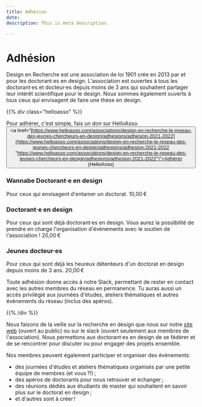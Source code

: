 ```yaml
---
title: Adhésion
date: 
description: This is meta description.

---
```

# Adhésion

Design en Recherche est une association de loi 1901 crée en 2013 par et pour les doctorant·es en design.
L'association est ouvertes à tous les doctorant·es et docteur·es depuis moins de 3 ans qui souhaitent partager leur intérêt scientifique pour le design. Nous sommes également ouverts à tous ceux qui envisagent de faire une thèse en design.

{{% div class="helloasso" %}}

Pour adhérer, c'est simple, fais un don sur HelloAsso.
<button><a href="[https://www.helloasso.com/associations/design-en-recherche-le-reseau-des-jeunes-chercheurs-en-design/adhesions/adhesion-2021-2022](https://www.helloasso.com/associations/design-en-recherche-le-reseau-des-jeunes-chercheurs-en-design/adhesions/adhesion-2021-2022 "https://www.helloasso.com/associations/design-en-recherche-le-reseau-des-jeunes-chercheurs-en-design/adhesions/adhesion-2021-2022")">Adhérer (HelloAsso)</a></button>

### Wannabe Doctorant·e en design

Pour ceux qui envisagent d'entamer un doctorat.  <span class="montant">10,00 €</span>

### Doctorant·e en design

Pour ceux qui sont déjà doctorant·es en design. Vous aurez la possibilité de prendre en charge l'organisation d'évènements avec le soutien de l'association ! <span class="montant">20,00 €</span>

### Jeunes docteur·es

Pour ceux qui sont déjà les heureux détenteurs d'un doctorat en design depuis moins de 3 ans. <span class="montant">20,00 €</span>

Toute adhésion donne accès à notre Slack, permettant de rester en contact avec les autres membres du réseau en permanence. Tu auras aussi un accès privilégié aux journées d'études, ateliers thématiques et autres évènements du réseau (inclus des apéros).

{{% /div %}}

Nous faisons de la veille sur la recherche en design que nous sur notre [site web](/breves) (ouvert au public) ou sur le slack (ouvert seulement aux membres de l'association). Nous permettons aux doctorant·es en design de se fédérer et de se rencontrer pour discuter ou pour engager des projets ensemble.<br>

Nos membres peuvent également participer et organiser des évènements:

* des journées d'études et ateliers thématiques organisés par une petite équipe de membres (et vous ?!) ;
* des apéros de doctorants pour nous retrouver et échanger ;
* des réunions dédiés aux étudiants de master qui souhaitent en savoir plus sur le doctorat en design ;
* et d'autres sont à créer !